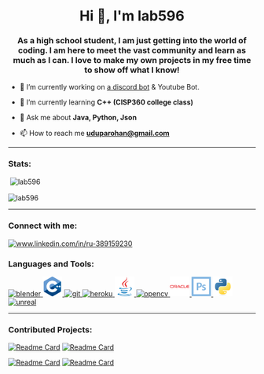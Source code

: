 <h1 align="center">Hi 👋, I'm lab596</h1>
<h3 align="center">As a high school student, I am just getting into the world of coding. I am here to meet the vast community and learn as much as I can. I love to make my own projects in my free time to show off what I know!</h3>

- 🔭 I’m currently working on [a discord bot](https://github.com/lab596/UniversalBot) & Youtube Bot.

- 🌱 I’m currently learning **C++ (CISP360 college class)**

- 💬 Ask me about **Java, Python, Json**

- 📫 How to reach me **uduparohan@gmail.com**

---
### Stats:

<p>&nbsp;<img align="center" src="https://github-readme-stats.vercel.app/api?username=lab596&show_icons=true&locale=en" alt="lab596" /> </p> 

<p> <img align="center" src="https://github-readme-streak-stats.herokuapp.com/?user=lab596&" alt="lab596" /></p>

---

<h3 align="left">Connect with me:</h3>
<p align="left">
<a href="https://www.linkedin.com/in/ru-389159230/" target="blank"><img align="center" src="https://raw.githubusercontent.com/rahuldkjain/github-profile-readme-generator/master/src/images/icons/Social/linked-in-alt.svg" alt="www.linkedin.com/in/ru-389159230" height="30" width="40" /></a>
</p>

<h3 align="left">Languages and Tools:</h3>
<p align="left"> <a href="https://www.blender.org/" target="_blank" rel="noreferrer"> <img src="https://download.blender.org/branding/community/blender_community_badge_white.svg" alt="blender" width="40" height="40"/> </a> <a href="https://www.w3schools.com/cpp/" target="_blank" rel="noreferrer"> <img src="https://raw.githubusercontent.com/devicons/devicon/master/icons/cplusplus/cplusplus-original.svg" alt="cplusplus" width="40" height="40"/> </a> <a href="https://git-scm.com/" target="_blank" rel="noreferrer"> <img src="https://www.vectorlogo.zone/logos/git-scm/git-scm-icon.svg" alt="git" width="40" height="40"/> </a> <a href="https://heroku.com" target="_blank" rel="noreferrer"> <img src="https://www.vectorlogo.zone/logos/heroku/heroku-icon.svg" alt="heroku" width="40" height="40"/> </a> <a href="https://www.java.com" target="_blank" rel="noreferrer"> <img src="https://raw.githubusercontent.com/devicons/devicon/master/icons/java/java-original.svg" alt="java" width="40" height="40"/> </a> <a href="https://opencv.org/" target="_blank" rel="noreferrer"> <img src="https://www.vectorlogo.zone/logos/opencv/opencv-icon.svg" alt="opencv" width="40" height="40"/> </a> <a href="https://www.oracle.com/" target="_blank" rel="noreferrer"> <img src="https://raw.githubusercontent.com/devicons/devicon/master/icons/oracle/oracle-original.svg" alt="oracle" width="40" height="40"/> </a> <a href="https://www.photoshop.com/en" target="_blank" rel="noreferrer"> <img src="https://raw.githubusercontent.com/devicons/devicon/master/icons/photoshop/photoshop-line.svg" alt="photoshop" width="40" height="40"/> </a> <a href="https://www.python.org" target="_blank" rel="noreferrer"> <img src="https://raw.githubusercontent.com/devicons/devicon/master/icons/python/python-original.svg" alt="python" width="40" height="40"/> </a> <a href="https://unrealengine.com/" target="_blank" rel="noreferrer"> <img src="https://raw.githubusercontent.com/kenangundogan/fontisto/036b7eca71aab1bef8e6a0518f7329f13ed62f6b/icons/svg/brand/unreal-engine.svg" alt="unreal" width="40" height="40"/> </a> </p>

---

### Contributed Projects:

[![Readme Card](https://github-readme-stats.vercel.app/api/pin/?username=Bytedeco&repo=javacv)](https://github.com/bytedeco/javacv) [![Readme Card](https://github-readme-stats.vercel.app/api/pin/?username=Bytedeco&repo=javacpp-presets)](https://github.com/bytedeco/javacpp-presets) 

[![Readme Card](https://github-readme-stats.vercel.app/api/pin/?username=a-little-org-called-mario&repo=a-little-game-called-mario)](https://github.com/a-little-org-called-mario/a-little-game-called-mario) [![Readme Card](https://github-readme-stats.vercel.app/api/pin/?username=kanhaiworld&repo=BasketBallGame)](https://github.com/kanhaiworld/BasketBallGame)



